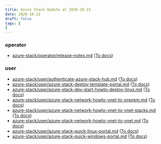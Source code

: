 ```yaml
---
title: Azure Stack Update at 2020-10-21
date: 2020-10-21
draft: false
tags: [
]
---
```


### operator
- [azure-stack/operator/release-notes.md](https://github.com/MicrosoftDocs/azure-stack-docs/compare/369eba6..69d6eab#diff-2135bea1e8ba86ced8f1132666bad8511311d8b2daf186e8f7bcee06513e1035) ([To docs](https://docs.microsoft.com/en-us/azure-stack/operator/release-notes?WT.mc_id=AZ-MVP-5003408))
    
### user
- [azure-stack/user/authenticate-azure-stack-hub.md](https://github.com/MicrosoftDocs/azure-stack-docs/compare/369eba6..69d6eab#diff-504b6e88aec159ec9866b9e6fb3d14076bf28fd5e96a49a62a1f4c2b28b96e31) ([To docs](https://docs.microsoft.com/en-us/azure-stack/user/authenticate-azure-stack-hub?WT.mc_id=AZ-MVP-5003408))
- [azure-stack/user/azure-stack-deploy-template-portal.md](https://github.com/MicrosoftDocs/azure-stack-docs/compare/369eba6..69d6eab#diff-af834d2001b9054db5bae62c6760ec394dcbf2210a6209dac719ccfc04a3825e) ([To docs](https://docs.microsoft.com/en-us/azure-stack/user/azure-stack-deploy-template-portal?WT.mc_id=AZ-MVP-5003408))
- [azure-stack/user/azure-stack-dev-start-howto-deploy-linux.md](https://github.com/MicrosoftDocs/azure-stack-docs/compare/369eba6..69d6eab#diff-574a7978d87a3ee6b2e9cdde0125f3d977b1f83c3ab64c44d7539fb941168b97) ([To docs](https://docs.microsoft.com/en-us/azure-stack/user/azure-stack-dev-start-howto-deploy-linux?WT.mc_id=AZ-MVP-5003408))
- [azure-stack/user/azure-stack-network-howto-vnet-to-onprem.md](https://github.com/MicrosoftDocs/azure-stack-docs/compare/369eba6..69d6eab#diff-29adc55aec82335e8534719a66e956f1ffc6eb62c0498973de0d77ab89997596) ([To docs](https://docs.microsoft.com/en-us/azure-stack/user/azure-stack-network-howto-vnet-to-onprem?WT.mc_id=AZ-MVP-5003408))
- [azure-stack/user/azure-stack-network-howto-vnet-to-vnet-stacks.md](https://github.com/MicrosoftDocs/azure-stack-docs/compare/369eba6..69d6eab#diff-b80de60803b1b5f857a53b2da9ecace4799fb840c51085035e9cb485f674cec9) ([To docs](https://docs.microsoft.com/en-us/azure-stack/user/azure-stack-network-howto-vnet-to-vnet-stacks?WT.mc_id=AZ-MVP-5003408))
- [azure-stack/user/azure-stack-network-howto-vnet-to-vnet.md](https://github.com/MicrosoftDocs/azure-stack-docs/compare/369eba6..69d6eab#diff-4b9332b931bf1707b334322f2d832d6b1136c771bffc6eacd8b672c795865a68) ([To docs](https://docs.microsoft.com/en-us/azure-stack/user/azure-stack-network-howto-vnet-to-vnet?WT.mc_id=AZ-MVP-5003408))
- [azure-stack/user/azure-stack-quick-linux-portal.md](https://github.com/MicrosoftDocs/azure-stack-docs/compare/369eba6..69d6eab#diff-86a8b9fa2a46390079c83ff316d6bf91bfd49ebcc6c27daab41b4560ca338dcf) ([To docs](https://docs.microsoft.com/en-us/azure-stack/user/azure-stack-quick-linux-portal?WT.mc_id=AZ-MVP-5003408))
- [azure-stack/user/azure-stack-quick-windows-portal.md](https://github.com/MicrosoftDocs/azure-stack-docs/compare/369eba6..69d6eab#diff-5fc9c67903b8df25d6ce0f739b591bd0c395d4f28ee7707da601406d00b67e07) ([To docs](https://docs.microsoft.com/en-us/azure-stack/user/azure-stack-quick-windows-portal?WT.mc_id=AZ-MVP-5003408))
    
